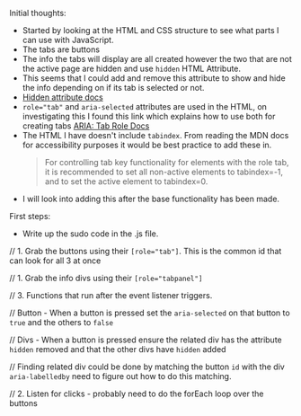 Initial thoughts:

- Started by looking at the HTML and CSS structure to see what parts I can use with JavaScript.
- The tabs are buttons
- The info the tabs will display are all created however the two that are not the active page are hidden and use `hidden` HTML Attribute.
- This seems that I could add and remove this attribute to show and hide the info depending on if its tab is selected or not.
- [Hidden attribute docs](https://developer.mozilla.org/en-US/docs/Web/HTML/Global_attributes/hidden)
- `role="tab"` and `aria-selected` attributes are used in the HTML, on investigating this I found this link which explains how to use both for creating tabs [ARIA: Tab Role Docs](https://developer.mozilla.org/en-US/docs/Web/Accessibility/ARIA/Roles/Tab_Role)
- The HTML I have doesn't include `tabindex`. From reading the MDN docs for accessibility purposes it would be best practice to add these in.
  > For controlling tab key functionality for elements with the role tab, it is recommended to set all non-active elements to tabindex=-1, and to set the active element to tabindex=0.
- I will look into adding this after the base functionality has been made.

First steps:

- Write up the sudo code in the .js file.

// 1. Grab the buttons using their `[role="tab"]`. This is the common id that can look for all 3 at once

// 1. Grab the info divs using their `[role="tabpanel"]`

// 3. Functions that run after the event listener triggers.

// Button - When a button is pressed set the `aria-selected` on that button to `true` and the others to `false`

// Divs - When a button is pressed ensure the related div has the attribute `hidden` removed and that the other divs have `hidden` added

// Finding related div could be done by matching the button `id` with the div `aria-labelledby` need to figure out how to do this matching.

// 2. Listen for clicks - probably need to do the forEach loop over the buttons
